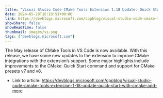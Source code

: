 ```yaml
---
title: "Visual Studio Code CMake Tools Extension 1.18 Update: Quick Start with CMake and more…"
date: 2024-05-28T16:10:51+00:00
link: https://devblogs.microsoft.com/cppblog/visual-studio-code-cmake-tools-extension-1-18-update-quick-start-with-cmake-and-more
showShare: false
showReadTime: false
thumbnail: images/vs.png
tags: ["devblogs.microsoft.com"]
---
```

The May release of CMake Tools in VS Code is now available. With this release, we have some new updates to the extension to improve CMake integrations with the extension’s support. Some major highlights include improvements to the CMake: Quick Start command and support for CMake presets v7 and v8.

- Link to article: https://devblogs.microsoft.com/cppblog/visual-studio-code-cmake-tools-extension-1-18-update-quick-start-with-cmake-and-more